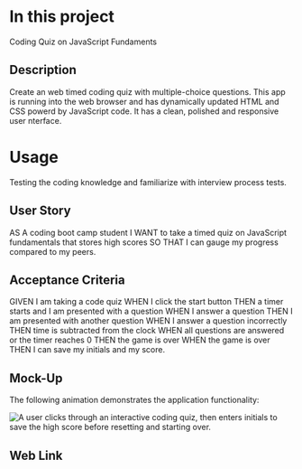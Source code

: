 # In this project 
Coding Quiz on JavaScript Fundaments

## Description
Create an web timed coding quiz with multiple-choice questions.
This app is running into the web browser and has dynamically updated HTML and CSS powerd by JavaScript code. It has a clean, polished and responsive user nterface.

# Usage
Testing the coding knowledge and familiarize with interview process tests.

## User Story
AS A coding boot camp student
I WANT to take a timed quiz on JavaScript fundamentals that stores high scores
SO THAT I can gauge my progress compared to my peers.

## Acceptance Criteria
GIVEN I am taking a code quiz
WHEN I click the start button
THEN a timer starts and I am presented with a question
WHEN I answer a question
THEN I am presented with another question
WHEN I answer a question incorrectly
THEN time is subtracted from the clock
WHEN all questions are answered or the timer reaches 0
THEN the game is over
WHEN the game is over
THEN I can save my initials and my score.



## Mock-Up

The following animation demonstrates the application functionality:

![A user clicks through an interactive coding quiz, then enters initials to save the high score before resetting and starting over.](./Assets/04-web-apis-homework-demo.gif)

## Web Link
